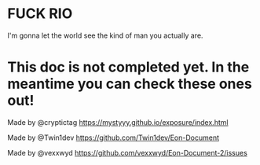 # FUCK RIO
I'm gonna let the world see the kind of man you actually are.


# This doc is not completed yet. In the meantime you can check these ones out!

Made by @cryptictag
https://mystyyy.github.io/exposure/index.html

Made by @Twin1dev
https://github.com/Twin1dev/Eon-Document

Made by @vexxwyd
https://github.com/vexxwyd/Eon-Document-2/issues
